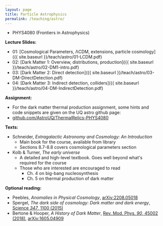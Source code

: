 ```yaml
---
layout: page
title: Particle Astrophysics
permalink: /teaching/astro/
---
```


* PHYS4080 (Frontiers in Astrophysics)

**Lecture Slides:**

* 01: [Cosmological Parameters, ΛCDM, extensions, particle cosmology]({{ site.baseurl }}/teach/astro/01-LCDM.pdf)
* 02: [Dark Matter 1: Overview, distributions, production]({{ site.baseurl }}/teach/astro/02-DM1-intro.pdf)
* 03: [Dark Matter 2: Direct detection]({{ site.baseurl }}/teach/astro/03-DM-DirectDetection.pdf)
* 04: [Dark Matter 3: Indirect detection, colliders]({{ site.baseurl }}/teach/astro/04-DM-IndirectDetection.pdf)

**Assignment:**

* For the dark matter thermal production assignment, some hints and code snippets are given on the UQ astro github page:
* [github.com/AstroUQ/ThermalRelics-PHYS4080](https://github.com/AstroUQ/ThermalRelics-PHYS4080)

**Texts:**

* Schneider, _Extragalactic Astronomy and Cosmology: An Introduction_
  * Main book for the course, available from library
  * Sections 8.7-8.8 covers cosmological parameters section
* Kolb & Turner, _The early universe_
  * A detailed and high-level textbook. Goes well beyond what's required for the course
  * Those who are interested are encouraged to read
    * Ch. 4 on big-bang nucleosynthesis
    * Ch. 5 on thermal production of dark matter

**Optional reading:**

* Peebles, _Anomalies in Physical Cosmology_, [arXiv:2208.05018](https://arxiv.org/abs/2208.05018)
* Spergel, _The dark side of cosmology: Dark matter and dark energy_, [Science _347_, 1100 (2015)](https://www.science.org/doi/10.1126/science.aaa0980)
* Bertone & Hooper, _A History of Dark Matter_, [Rev. Mod. Phys. _90_, 45002 (2018)](https://doi.org/10.1103/RevModPhys.90.045002), [arXiv:1605.04909](https://arxiv.org/abs/1605.04909)
